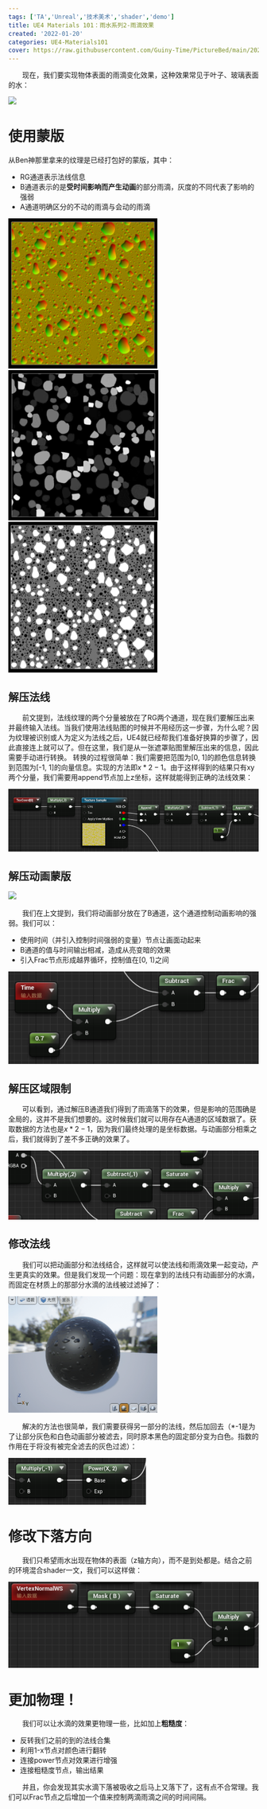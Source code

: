 ```yaml
---
tags: ['TA','Unreal','技术美术','shader','demo']
title: UE4 Materials 101：雨水系列2-雨滴效果
created: '2022-01-20'
categories: UE4-Materials101
cover: https://raw.githubusercontent.com/Guiny-Time/PictureBed/main/20220121010320.png
---
```


&emsp;&emsp;现在，我们要实现物体表面的雨滴变化效果，这种效果常见于叶子、玻璃表面的水：

<img src="https://raw.githubusercontent.com/Guiny-Time/PictureBed/main/%E9%9B%A8%E6%BB%B4.gif"/>

# 使用蒙版
从Ben神那里拿来的纹理是已经打包好的蒙版，其中：
- RG通道表示法线信息
- B通道表示的是**受时间影响而产生动画**的部分雨滴，灰度的不同代表了影响的强弱
- A通道明确区分的不动的雨滴与会动的雨滴

<img src="https://raw.githubusercontent.com/Guiny-Time/PictureBed/main/20220120172915.png" width=300 style="display:inline"/><img src="https://raw.githubusercontent.com/Guiny-Time/PictureBed/main/20220120173012.png" width=302 style="display:inline"/><img src="https://raw.githubusercontent.com/Guiny-Time/PictureBed/main/20220120173220.png" width=300 style="display:inline"/>

## 解压法线
&emsp;&emsp;前文提到，法线纹理的两个分量被放在了RG两个通道，现在我们要解压出来并最终输入法线。当我们使用法线贴图的时候并不用经历这一步骤，为什么呢？因为纹理被识别或人为定义为法线之后，UE4就已经帮我们准备好换算的步骤了，因此直接连上就可以了。但在这里，我们是从一张遮罩贴图里解压出来的信息，因此需要手动进行转换。
转换的过程很简单：我们需要把范围为[0, 1]的颜色信息转换到范围为[-1, 1]的向量信息。实现的方法即$x * 2 - 1$。由于这样得到的结果只有xy两个分量，我们需要用append节点加上z坐标，这样就能得到正确的法线效果：

<img src="https://raw.githubusercontent.com/Guiny-Time/PictureBed/main/20220120204546.png"/>

## 解压动画蒙版
<img src="https://raw.githubusercontent.com/Guiny-Time/PictureBed/main/%E9%9B%A8%E6%BB%B4-1.gif" width=300/>

&emsp;&emsp;我们在上文提到，我们将动画部分放在了B通道，这个通道控制动画影响的强弱。我们可以：
- 使用时间（并引入控制时间强弱的变量）节点让画面动起来
- B通道的值与时间输出相减，造成从亮变暗的效果
- 引入Frac节点形成越界循环，控制值在[0, 1)之间

<img src="https://raw.githubusercontent.com/Guiny-Time/PictureBed/main/20220120210114.png"/>

## 解压区域限制
&emsp;&emsp;可以看到，通过解压B通道我们得到了雨滴落下的效果，但是影响的范围确是全局的，这并不是我们想要的。这时候我们就可以用存在A通道的区域数据了。获取数据的方法也是$x * 2 - 1$，因为我们最终处理的是坐标数据。与动画部分相乘之后，我们就得到了差不多正确的效果了。

<img src="https://raw.githubusercontent.com/Guiny-Time/PictureBed/main/20220120211436.png"/>

## 修改法线
&emsp;&emsp;我们可以把动画部分和法线结合，这样就可以使法线和雨滴效果一起变动，产生更真实的效果。但是我们发现一个问题：现在拿到的法线只有动画部分的水滴，而固定在材质上的那部分水滴的法线被过滤掉了：

<img src="https://raw.githubusercontent.com/Guiny-Time/PictureBed/main/%E9%9B%A8%E6%BB%B4-2.gif" width=300/>

&emsp;&emsp;解决的方法也很简单，我们需要获得另一部分的法线，然后加回去（*-1是为了让部分灰色和白色动画部分被滤去，同时原本黑色的固定部分变为白色。指数的作用在于将没有被完全滤去的灰色过滤）：

<img src="https://raw.githubusercontent.com/Guiny-Time/PictureBed/main/20220120213300.png"/>

# 修改下落方向
&emsp;&emsp;我们只希望雨水出现在物体的表面（z轴方向），而不是到处都是。结合之前的环境混合shader一文，我们可以这样做：

<img src="https://raw.githubusercontent.com/Guiny-Time/PictureBed/main/20220121003614.png"/>

# 更加物理！
&emsp;&emsp;我们可以让水滴的效果更物理一些，比如加上**粗糙度**：
- 反转我们之前的到的法线合集
- 利用1-x节点对颜色进行翻转
- 连接power节点对效果进行增强
- 连接粗糙度节点，输出结果

&emsp;&emsp;并且，你会发现其实水滴下落被吸收之后马上又落下了，这有点不合常理。我们可以Frac节点之后增加一个值来控制两滴雨滴之间的时间间隔。